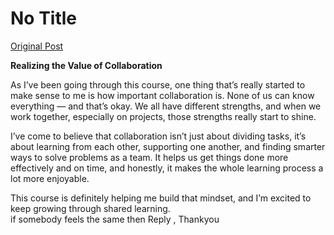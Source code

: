 # No Title

[Original Post](https://discourse.onlinedegree.iitm.ac.in/t/163247/159)

<p><strong>Realizing the Value of Collaboration</strong></p>
<p>As I’ve been going through this course, one thing that’s really started to make sense to me is how important collaboration is. None of us can know everything — and that’s okay. We all have different strengths, and when we work together, especially on projects, those strengths really start to shine.</p>
<p>I’ve come to believe that collaboration isn’t just about dividing tasks, it’s about learning from each other, supporting one another, and finding smarter ways to solve problems as a team. It helps us get things done more effectively and on time, and honestly, it makes the whole learning process a lot more enjoyable.</p>
<p>This course is definitely helping me build that mindset, and I’m excited to keep growing through shared learning.<br>
if somebody feels the same  then Reply , Thankyou</p>